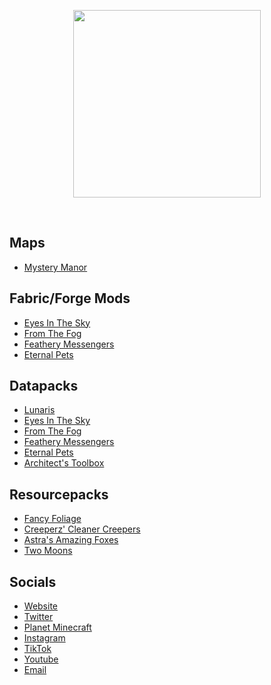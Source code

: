 <p align="center">
  <img src="https://cdn.lunareclipse.studio/img/brand/banner-text.webp" height="300">
</p>
<br>


## Maps
- [Mystery Manor](https://lunareclipse.studio/creations/mystery-manor)

## Fabric/Forge Mods
 - [Eyes In The Sky](https://lunareclipse.studio/creations/eyes-in-the-sky)
 - [From The Fog](https://lunareclipse.studio/creations/from-the-fog)
 - [Feathery Messengers](https://lunareclipse.studio/creations/feathery-messengers)
 - [Eternal Pets](https://lunareclipse.studio/creations/eternal-pets)

## Datapacks
 - [Lunaris](https://github.com/LunarEclipseStudios/Lunaris)
 - [Eyes In The Sky](https://lunareclipse.studio/creations/eyes-in-the-sky)
 - [From The Fog](https://lunareclipse.studio/creations/from-the-fog)
 - [Feathery Messengers](https://lunareclipse.studio/creations/feathery-messengers)
 - [Eternal Pets](https://lunareclipse.studio/creations/eternal-pets)
 - [Architect's Toolbox](https://lunareclipse.studio/creations/architects-toolbox)

## Resourcepacks
 - [Fancy Foliage](https://www.lunareclipse.studio/creations/fancy-foliage)
 - [Creeperz' Cleaner Creepers](https://www.lunareclipse.studio/creations/creeperz-cleaner-creepers)
 - [Astra's Amazing Foxes](https://lunareclipse.studio/creations/astras-amazing-foxes)
 - [Two Moons](https://lunareclipse.studio/creations/two-moons)

## Socials
 - [Website](https://lunareclipse.studio/)
 - [Twitter](https://twitter.com/LunarEclipseMC)
 - [Planet Minecraft](https://lunareclipse.studio/pmc)
 - [Instagram](https://lunareclipse.studio/instagram)
 - [TikTok](https://www.tiktok.com/@lunarstudios.official)
 - [Youtube](https://lunareclipse.studio/youtube)
 - [Email](mailto:lunareclipsestudios2022@gmail.com)

